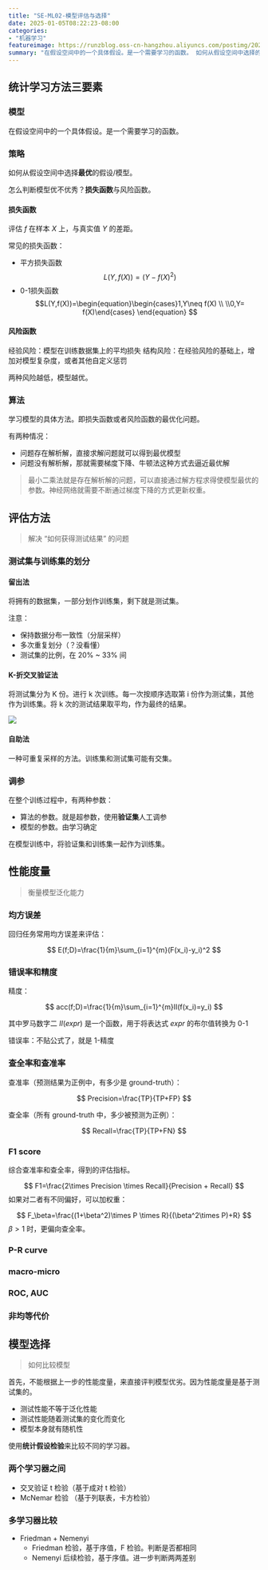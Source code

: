 ```yaml
---
title: "SE-ML02-模型评估与选择"
date: 2025-01-05T08:22:23-08:00
categories: 
- "机器学习"
featureimage: https://runzblog.oss-cn-hangzhou.aliyuncs.com/postimg/202501050857236.png
summary: "在假设空间中的一个具体假设。是一个需要学习的函数。 如何从假设空间中选择的假设/模型。 怎么判断模型优不优秀？与风险函数。 评估 $f$ 在样本 $X$ 上，与真实值 $Y$ 的差距。 常见的损失函数..."
---
```


## 统计学习方法三要素

### 模型

在假设空间中的一个具体假设。是一个需要学习的函数。

### 策略

如何从假设空间中选择**最优**的假设/模型。

怎么判断模型优不优秀？**损失函数**与风险函数。

#### 损失函数

评估 $f$ 在样本 $X$ 上，与真实值 $Y$ 的差距。

常见的损失函数：
- 平方损失函数 $$L(Y,f(X))=(Y-f(X)^2)$$
- 0-1损失函数 $$L(Y,f(X))=\begin{equation}\begin{cases}1,Y\neq f(X) \\ \\0,Y= f(X)\end{cases} \end{equation} $$
####  风险函数

经验风险：模型在训练数据集上的平均损失
结构风险：在经验风险的基础上，增加对模型复杂度，或者其他自定义惩罚

两种风险越低，模型越优。

### 算法

学习模型的具体方法。即损失函数或者风险函数的最优化问题。

有两种情况：
- 问题存在解析解，直接求解问题就可以得到最优模型
- 问题没有解析解，那就需要梯度下降、牛顿法这种方式去逼近最优解

>最小二乘法就是存在解析解的问题，可以直接通过解方程求得使模型最优的参数。神经网络就需要不断通过梯度下降的方式更新权重。


## 评估方法

>解决 “如何获得测试结果” 的问题

### 测试集与训练集的划分

#### 留出法

将拥有的数据集，一部分划作训练集，剩下就是测试集。

注意：
- 保持数据分布一致性（分层采样）
- 多次重复划分（？没看懂）
- 测试集的比例，在 20% ~ 33% 间

#### K-折交叉验证法

将测试集分为 K 份。进行 k 次训练。每一次按顺序选取第 i 份作为测试集，其他作为训练集。将 k 次的测试结果取平均，作为最终的结果。

![](https://runzblog.oss-cn-hangzhou.aliyuncs.com/postimg/202501050857236.png)

#### 自助法

一种可重复采样的方法。训练集和测试集可能有交集。

### 调参

在整个训练过程中，有两种参数：
- 算法的参数。就是超参数，使用**验证集**人工调参
- 模型的参数。由学习确定

在模型训练中，将验证集和训练集一起作为训练集。

## 性能度量

>衡量模型泛化能力

### 均方误差

回归任务常用均方误差来评估：

$$
E(f;D)=\frac{1}{m}\sum_{i=1}^{m}(F(x_i)-y_i)^2
$$

### 错误率和精度

精度：

$$
acc(f;D)=\frac{1}{m}\sum_{i=1}^{m}II(f(x_i)=y_i)
$$

其中罗马数字二 $II(expr)$ 是一个函数，用于将表达式 $expr$ 的布尔值转换为 0-1

错误率：不贴公式了，就是 1-精度

### 查全率和查准率

查准率（预测结果为正例中，有多少是 ground-truth）：

$$
Precision=\frac{TP}{TP+FP}
$$

查全率（所有 ground-truth 中，多少被预测为正例）：

$$
Recall=\frac{TP}{TP+FN}
$$

### F1 score

综合查准率和查全率，得到的评估指标。

$$
F1=\frac{2\times Precision \times Recall}{Precision + Recall}
$$
如果对二者有不同偏好，可以加权重：

$$
F_\beta=\frac{(1+\beta^2)\times P \times R}{(\beta^2\times P)+R}
$$
$\beta>1$ 时，更偏向查全率。

### P-R curve

### macro-micro

### ROC, AUC

### 非均等代价

## 模型选择

>如何比较模型

首先，不能根据上一步的性能度量，来直接评判模型优劣。因为性能度量是基于测试集的。
- 测试性能不等于泛化性能
- 测试性能随着测试集的变化而变化
- 模型本身就有随机性

使用**统计假设检验**来比较不同的学习器。

### 两个学习器之间

- 交叉验证 t 检验（基于成对 t 检验）
- McNemar 检验 （基于列联表，卡方检验）

### 多学习器比较

- Friedman + Nemenyi
	- Friedman 检验，基于序值，F 检验。判断是否都相同
	- Nemenyi 后续检验，基于序值。进一步判断两两差别

